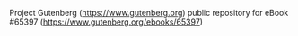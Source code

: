 Project Gutenberg (https://www.gutenberg.org) public repository for
eBook #65397 (https://www.gutenberg.org/ebooks/65397)
